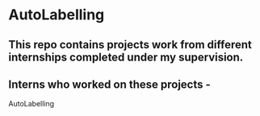 # AutoLabelling
## This repo contains projects work from different internships completed under my supervision. 

## Interns who worked on these projects -
AutoLabelling
